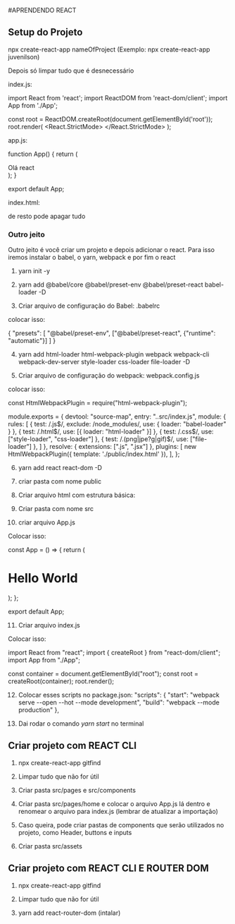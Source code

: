 #APRENDENDO REACT

## Setup do Projeto

npx create-react-app nameOfProject (Exemplo: npx create-react-app juvenilson)

Depois só limpar tudo que é desnecessário

index.js:

import React from 'react';
import ReactDOM from 'react-dom/client';
import App from './App';

const root = ReactDOM.createRoot(document.getElementById('root'));
root.render(
  <React.StrictMode>
    <App />
  </React.StrictMode>
);

app.js:

function App() {
  return (
    <div className="App">
        Olá react
    </div>
  );
}

export default App;


index.html:

<!DOCTYPE html>
<html lang="pt-br">
<head>
    <meta charset="UTF-8">
    <meta name="viewport" content="width=device-width, initial-scale=1.0">
    <title>React App</title>
</head>
<body>
    <div id="root"></div>
</body>
</html>

de resto pode apagar tudo

### Outro jeito

Outro jeito é você criar um projeto e depois adicionar o react. Para isso iremos instalar o babel, o yarn, webpack e por fim o react

1. yarn init -y

2. yarn add @babel/core @babel/preset-env @babel/preset-react babel-loader -D

3. Criar arquivo de configuração do Babel: .babelrc

colocar isso: 

{
    "presets": [
        "@babel/preset-env",
        ["@babel/preset-react", {"runtime": "automatic"}]
    ]
}

4. yarn add html-loader html-webpack-plugin webpack webpack-cli webpack-dev-server style-loader css-loader file-loader -D

5. Criar arquivo de configuração do webpack: webpack.config.js

colocar isso:

const HtmlWebpackPlugin = require("html-webpack-plugin");

module.exports = {
    devtool: "source-map",
    entry: "..src/index.js",
    module: {
        rules: [
            {
                test: /\.js$/,
                exclude: /node_modules/,
                use: { loader: "babel-loader" }
            },
            {
                test: /\.html$/,
                use: [{ loader: "html-loader" }]
            },
            {
                test: /\.css$/,
                use: ["style-loader", "css-loader"]
            },
            {
                test: /\.(png|jpe?g|gif)$/,
                use: ["file-loader"]
            },
        ]
    },
    resolve: {
        extensions: [".js", ".jsx"]
    },
    plugins: [
        new HtmlWebpackPlugin({
            template: './public/index.html'
        }),
    ],
};

6. yarn add react react-dom -D

7. criar pasta com nome public

8. Criar arquivo html com estrutura básica:

<!DOCTYPE html>
<html lang="pt-br">
<head>
    <meta charset="UTF-8">
    <meta name="viewport" content="width=device-width, initial-scale=1.0">
    <title>Chora boy</title>
</head>
<body>
    <div id="root"></div>
</body>
</html>

9. Criar pasta com nome src

10. criar arquivo App.js

Colocar isso:

const App = () => {
    return (
        <div className="App">
            <h1>Hello World</h1>
        </div>
    );
};

export default App;

11. Criar arquivo index.js

Colocar isso: 

import React from "react";
import { createRoot } from "react-dom/client";
import App from "./App";

const container = document.getElementById("root");
const root = createRoot(container);
root.render(<App />);

12. Colocar esses scripts no package.json:
  "scripts": {
    "start": "webpack serve --open --hot --mode development",
    "build": "webpack --mode production"
  },

13. Dai rodar o comando *yarn start* no terminal

## Criar projeto com REACT CLI

1. npx create-react-app gitfind

2. Limpar tudo que não for útil

3. Criar pasta src/pages e src/components

4. Criar pasta src/pages/home e colocar o arquivo App.js lá dentro e renomear o arquivo para index.js (lembrar de atualizar a importação)

5. Caso queira, pode criar pastas de components que serão utilizados no projeto, como Header, buttons e inputs

6. Criar pasta src/assets

## Criar projeto com REACT CLI E ROUTER DOM

1. npx create-react-app gitfind

2. Limpar tudo que não for útil

3. yarn add react-router-dom (intalar)